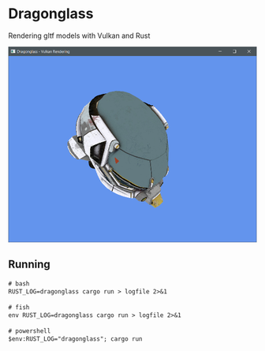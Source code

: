 # Dragonglass

Rendering gltf models with Vulkan and Rust

![Damaged Helmet Model](/screenshots/helmet.png?raw=true "Damaged Helmet GLTF Model")

## Running

```
# bash
RUST_LOG=dragonglass cargo run > logfile 2>&1

# fish
env RUST_LOG=dragonglass cargo run > logfile 2>&1

# powershell
$env:RUST_LOG="dragonglass"; cargo run
```

